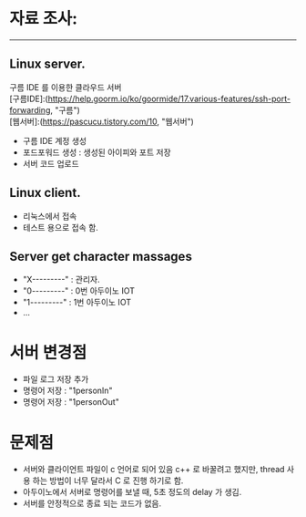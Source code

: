 # 자료 조사:
- - -
## Linux server.
구름 IDE 를 이용한 클라우드 서버   
[구름IDE]:(https://help.goorm.io/ko/goormide/17.various-features/ssh-port-forwarding, "구름")   
[웹서버]:(https://pascucu.tistory.com/10, "웹서버")   

* 구름 IDE 계정 생성
* 포드포워드 생성 : 생성된 아이피와 포트 저장
* 서버 코드 업로드 

## Linux client.
* 리눅스에서 접속
* 테스트 용으로 접속 함.




## Server get character massages   
* "X---------" : 관리자.   
* "0---------" : 0번 아두이노 IOT   
* "1---------" : 1번 아두이노 IOT
* ...


# 서버 변경점
* 파일 로그 저장 추가
* 명령어 저장 : "1personIn"
* 명령어 저장 : "1personOut"

# 문제점 
* 서버와 클라이언트 파일이 c 언어로 되어 있음 c++ 로 바꿀려고 했지만, thread 사용 하는 방법이 너무 달라서 C 로 진행 하기로 함.
* 아두이노에서 서버로 명령어를 보낼 때, 5초 정도의 delay 가 생김. 
* 서버를 안정적으로 종료 되는 코드가 없음.

